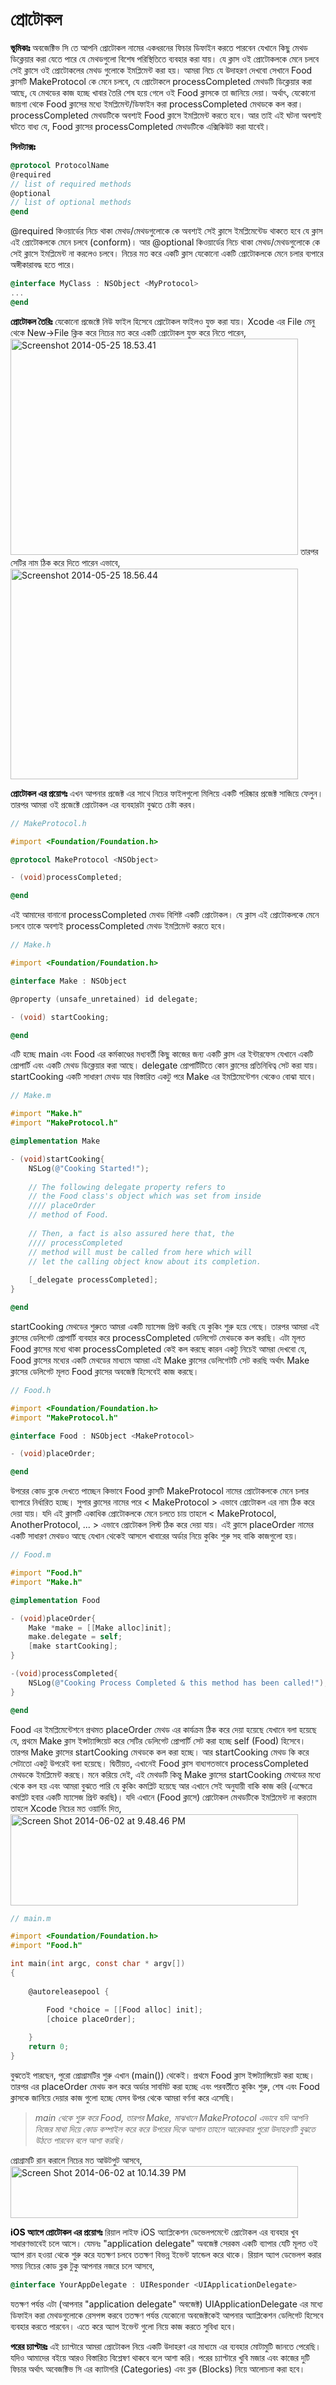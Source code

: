 প্রোটোকল
===========

<span style="color:#000000;"><strong>ভূমিকাঃ</strong></span>
অবজেক্টিভ সি তে আপনি প্রোটোকল নামের একধরনের ফিচার ডিফাইন করতে পারবেন যেখানে কিছু মেথড ডিক্লেয়ার করা যেতে পারে যে মেথডগুলো বিশেষ পরিস্থিতিতে ব্যবহার করা যায়। যে ক্লাস ওই প্রোটোকলকে মেনে চলবে সেই ক্লাসে ওই প্রোটোকলের মেথড গুলোকে ইমপ্লিমেন্ট করা হয়।
আমরা নিচে যে উদাহরণ দেখবো সেখানে Food ক্লাসটি MakeProtocol কে মেনে চলবে, যে প্রোটোকলে processCompleted মেথডটি ডিক্লেয়ার করা আছে, যে মেথডের কাজ হচ্ছে খাবার তৈরি শেষ হয়ে গেলে ওই Food ক্লাসকে তা জানিয়ে দেয়া। অর্থাৎ, যেকোনো জায়গা থেকে Food ক্লাসের মধ্যে ইমপ্লিমেন্ট/ডিফাইন করা processCompleted মেথডকে কল করা। processCompleted মেথডটিকে অবশ্যই Food ক্লাসে ইমপ্লিমেন্ট করতে হবে। আর তাই এই ঘটনা অবশ্যই ঘটতে বাধ্য যে, Food ক্লাসের processCompleted মেথডটিকে এক্সিকিউট করা যাবেই।

<span style="color:#000000;"><strong>সিনট্যাক্সঃ</strong></span>

```objective-c 
@protocol ProtocolName
@required
// list of required methods
@optional
// list of optional methods
@end
``` 

@required কিওয়ার্ডের নিচে থাকা মেথড/মেথডগুলোকে কে অবশ্যই সেই ক্লাসে ইমপ্লিমেন্টেড থাকতে হবে যে ক্লাস এই প্রোটোকলকে মেনে চলবে (conform)। আর @optional কিওয়ার্ডের নিচে থাকা মেথড/মেথডগুলোকে কে সেই ক্লাসে ইমপ্লিমেন্ট না করলেও চলবে। নিচের মত করে একটি ক্লাস যেকোনো একটি প্রোটোকলকে মেনে চলার ব্যপারে অঙ্গীকারাবদ্ধ হতে পারে।

```objective-c 
@interface MyClass : NSObject <MyProtocol>
...
@end
``` 

<span style="color:#000000;"><strong>প্রোটোকল তৈরিঃ</strong></span>
যেকোনো প্রজেক্টে নিউ ফাইল হিসেবে প্রোটোকল ফাইলও যুক্ত করা যায়। Xcode এর File মেনু থেকে New-&gt;File ক্লিক করে নিচের মত করে একটি প্রোটোকল যুক্ত করে নিতে পারেন,
<a href="https://nuhil.files.wordpress.com/2014/06/screenshot-2014-05-25-18-53-41.png"><img class="aligncenter size-large wp-image-1521" src="http://nuhil.files.wordpress.com/2014/06/screenshot-2014-05-25-18-53-41.png?w=460" alt="Screenshot 2014-05-25 18.53.41" width="460" height="346" /></a>
তারপর সেটির নাম ঠিক করে দিতে পারেন এভাবে,
<a href="https://nuhil.files.wordpress.com/2014/06/screenshot-2014-05-25-18-56-44.png"><img class="aligncenter size-large wp-image-1522" src="http://nuhil.files.wordpress.com/2014/06/screenshot-2014-05-25-18-56-44.png?w=460" alt="Screenshot 2014-05-25 18.56.44" width="460" height="337" /></a>

<span style="color:#000000;"><strong>প্রোটোকল এর প্রয়োগঃ</strong></span>
এখন আপনার প্রজেক্ট এর সাথে নিচের ফাইলগুলো মিলিয়ে একটি পরিষ্কার প্রজেক্ট সাজিয়ে ফেলুন। তারপর আমরা ওই প্রজেক্টে প্রোটোকল এর ব্যবহারটা বুঝতে চেষ্টা করব।

```objective-c 
// MakeProtocol.h

#import <Foundation/Foundation.h>

@protocol MakeProtocol <NSObject>

- (void)processCompleted;

@end
``` 

এই আমাদের বানানো processCompleted মেথড বিশিষ্ট একটি প্রোটোকল। যে ক্লাস এই প্রোটোকলকে মেনে চলবে তাকে অবশ্যই processCompleted মেথড ইমপ্লিমেন্ট করতে হবে।

```objective-c 
// Make.h

#import <Foundation/Foundation.h>

@interface Make : NSObject

@property (unsafe_unretained) id delegate;

- (void) startCooking;

@end
``` 

এটি হচ্ছে main এবং Food এর কর্মকাণ্ডের মধ্যবর্তী কিছু কাজের জন্য একটি ক্লাস এর ইন্টারফেস যেখানে একটি প্রোপার্টি এবং একটি মেথড ডিক্লেয়ার করা আছে। delegate প্রোপার্টিটিতে কোন ক্লাসের প্রতিনিধিত্ব সেট করা যায়। startCooking একটি সাধারণ মেথড যার বিস্তারিত একটু পরে Make এর ইমপ্লিমেন্টেশন থেকেও বোঝা যাবে।

```objective-c 
// Make.m

#import "Make.h"
#import "MakeProtocol.h"

@implementation Make

- (void)startCooking{
    NSLog(@"Cooking Started!");
    
    // The following delegate property refers to
    // the Food class's object which was set from inside
    //// placeOrder
    // method of Food.
    
    // Then, a fact is also assured here that, the
    //// processCompleted
    // method will must be called from here which will
    // let the calling object know about its completion.
    
    [_delegate processCompleted];
}

@end
``` 

startCooking মেথডের শুরুতে আমরা একটি ম্যাসেজ প্রিন্ট করছি যে কুকিং শুরু হয়ে গেছে। তারপর আমরা এই ক্লাসের ডেলিগেট প্রোপার্টি ব্যবহার করে processCompleted ডেলিগেট মেথডকে কল করছি। এটা মূলত Food ক্লাসের মধ্যে থাকা processCompleted কেই কল করছে কারন একটু নিচেই আমরা দেখবো যে, Food ক্লাসের মধ্যের একটি মেথডের মাধ্যমে আমরা এই Make ক্লাসের ডেলিগেটটি সেট করছি অর্থাৎ Make ক্লাসের ডেলিগেট মূলত Food ক্লাসের অবজেক্ট হিসেবেই কাজ করছে।

```objective-c 
// Food.h

#import <Foundation/Foundation.h>
#import "MakeProtocol.h"

@interface Food : NSObject <MakeProtocol>

- (void)placeOrder;

@end
``` 

উপরের কোড ব্লকে দেখতে পাচ্ছেন কিভাবে Food ক্লাসটি MakeProtocol নামের প্রোটোকলকে মেনে চলার ব্যাপারে নির্ধারিত হচ্ছে। সুপার ক্লাসের নামের পরে &lt; MakeProtocol &gt; এভাবে প্রোটোকল এর নাম ঠিক করে দেয়া যায়। যদি এই ক্লাসটি একাধিক প্রোটোকলকে মেনে চলতে চায় তাহলে &lt; MakeProtocol, AnotherProtocol, ... &gt; এভাবে প্রোটোকল লিস্ট ঠিক করে দেয়া যায়। এই ক্লাসে placeOrder নামের একটি সাধারণ মেথডও আছে যেখান থেকেই আসলে খাবারের অর্ডার নিয়ে কুকিং শুরু সহ বাকি কাজগুলো হয়।

```objective-c 
// Food.m

#import "Food.h"
#import "Make.h"

@implementation Food

- (void)placeOrder{
    Make *make = [[Make alloc]init];
    make.delegate = self;
    [make startCooking];
}

-(void)processCompleted{
    NSLog(@"Cooking Process Completed & this method has been called!");
}

@end
``` 

Food এর ইমপ্লিমেন্টেশনে প্রথমত placeOrder মেথড এর কার্যক্রম ঠিক করে দেয়া হয়েছে যেখানে বলা হয়েছে যে, প্রথমে Make ক্লাস ইন্সট্যান্সিয়েট করে সেটির ডেলিগেট প্রোপার্টি সেট করা হচ্ছে self (Food) হিসেবে। তারপর Make ক্লাসের startCooking মেথডকে কল করা হচ্ছে। আর startCooking মেথড কি করে সেটাতো একটু উপরেই বলা হয়েছে।
দ্বিতীয়ত, এখানেই Food ক্লাস বাধ্যগতভাবে processCompleted মেথডকে ইমপ্লিমেন্ট করছে। মনে করিয়ে দেই, এই মেথডটি কিন্তু Make ক্লাসের startCooking মেথডের মধ্যে থেকে কল হয় এবং আমরা বুঝতে পারি যে কুকিং কমপ্লিট হয়েছে আর এখানে সেই অনুযায়ী বাকি কাজ করি (এক্ষেত্রে কমপ্লিট হবার একটি ম্যাসেজ প্রিন্ট করছি)। 
যদি এখানে (Food ক্লাসে) প্রোটোকল মেথডটিকে ইমপ্লিমেন্ট না করতাম তাহলে Xcode নিচের মত ওয়ার্নিং দিত,
<a href="https://nuhil.files.wordpress.com/2014/06/screen-shot-2014-06-02-at-9-48-46-pm.png"><img class="aligncenter size-large wp-image-1525" src="http://nuhil.files.wordpress.com/2014/06/screen-shot-2014-06-02-at-9-48-46-pm.png?w=460" alt="Screen Shot 2014-06-02 at 9.48.46 PM" width="460" height="146" /></a>

```objective-c 
// main.m

#import <Foundation/Foundation.h>
#import "Food.h"

int main(int argc, const char * argv[])
{
    
    @autoreleasepool {

        Food *choice = [[Food alloc] init];
        [choice placeOrder];
        
    }
    return 0;
}
``` 

বুঝতেই পারছেন, পুরো প্রোগ্রামটির শুরু এখান (main()) থেকেই। প্রথমে Food ক্লাস ইন্সট্যান্সিয়েট করা হচ্ছে। তারপর এর placeOrder মেথড কল করে অর্ডার সাবমিট করা হচ্ছে এবং পরবর্তীতে কুকিং শুরু, শেষ এবং Food ক্লাসকে জানিয়ে দেয়ার কাজ গুলো হচ্ছে যেসব উপর থেকে আমরা বর্ণনা করে এসেছি।
<blockquote><em>main থেকে শুরু করে Food, তারপর Make, মাঝখানে MakeProtocol এভাবে যদি আপনি নিজের মাথা দিয়ে কোড কম্পাইল করে করে উপরের দিকে আগান তাহলে আরেকবার পুরো উদাহরণটি বুঝতে উঠতে পারবেন বলে আশা করছি।</em></blockquote>
প্রোগ্রামটি রান করালে নিচের মত আউটপুট আসবে,
<a href="https://nuhil.files.wordpress.com/2014/06/screen-shot-2014-06-02-at-10-14-39-pm.png"><img src="http://nuhil.files.wordpress.com/2014/06/screen-shot-2014-06-02-at-10-14-39-pm.png?w=460" alt="Screen Shot 2014-06-02 at 10.14.39 PM" width="460" height="83" class="aligncenter size-large wp-image-1527" /></a>

<span style="color:#000000;"><strong>iOS অ্যাপে প্রোটোকল এর প্রয়োগঃ</strong></span>
রিয়াল লাইফ iOS অ্যাপ্লিকেশন ডেভেলপমেন্টে প্রোটোকল এর ব্যবহার খুব সাধারণভাবেই চলে আসে। যেমনঃ "application delegate" অবজেক্ট সেরকম একটি ব্যাপার যেটি মূলত ওই অ্যাপ রান হওয়া থেকে শুরু করে যতক্ষণ চলবে ততক্ষণ বিভন্ন ইভেন্ট হ্যান্ডেল করে থাকে।
রিয়াল অ্যাপ ডেভেলপ করার সময় নিচের কোড ব্লক টুকু আপনার নজরে চলে আসবে,

```objective-c 
@interface YourAppDelegate : UIResponder <UIApplicationDelegate>
``` 

যতক্ষণ পর্যন্ত এটা (আপনার "application delegate" অবজেক্ট) UIApplicationDelegate এর মধ্যে ডিফাইন করা মেথডগুলোকে রেসপন্স করবে ততক্ষণ পর্যন্ত যেকোনো অবজেক্টকেই আপনার অ্যাপ্লিকেশন ডেলিগেট হিসেবে ব্যবহার করতে পারবেন। এতে করে অ্যাপ ইভেন্ট গুলো নিয়ে কাজ করতে সুবিধা হবে।

<span style="color:#000000;"><strong>পরের চ্যাপ্টারঃ</strong></span>
এই চ্যাপ্টারে আমরা প্রোটোকল নিয়ে একটি উদাহরণ এর মাধ্যমে এর ব্যবহার মোটামুটি জানতে পেরেছি। যদিও আমাদের বইয়ে আরও বিস্তারিত বিশ্লেষণ থাকবে বলে আশা করি। পরের চ্যাপ্টারে খুবি মজার এবং কাজের দুটি ফিচার অর্থাৎ অবেজক্টিভ সি এর ক্যাটাগরি (Categories) এবং ব্লক (Blocks) নিয়ে আলোচনা করা হবে।